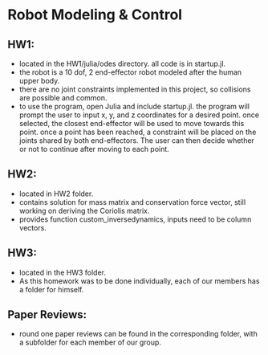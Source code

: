 # Robot Modeling & Control

## HW1:
* located in the HW1/julia/odes directory. all code is in startup.jl.
* the robot is a 10 dof, 2 end-effector robot modeled after the human upper body.
* there are no joint constraints implemented in this project, so collisions are possible and common.
* to use the program, open Julia and include startup.jl. the program will prompt the user to input x, y, and z coordinates for a desired point. once selected, the closest end-effector will be used to move towards this point. once a point has been reached, a constraint will be placed on the joints shared by both end-effectors. The user can then decide whether or not to continue after moving to each point. 

## HW2:
* located in HW2 folder.
* contains solution for mass matrix and conservation force vector, still working on deriving the Coriolis matrix.
* provides function custom_inversedynamics, inputs need to be column vectors.

## HW3:
* located in the HW3 folder.
* As this homework was to be done individually, each of our members has a folder for himself.

## Paper Reviews:
* round one paper reviews can be found in the corresponding folder, with a subfolder for each member of our group.
